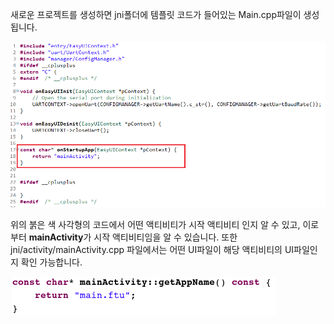  새로운 프로젝트를 생성하면 jni폴더에 템플릿 코드가 들어있는 Main.cpp파일이 생성됩니다.

![](images/Screenshotfrom2018-06-06182629.png)

 위의 붉은 색 사각형의 코드에서 어떤 액티비티가 시작 액티비티 인지 알 수 있고, 이로부터 **mainActivity**가 시작 액티비티임을 알 수 있습니다. 또한 jni/activity/mainActivity.cpp 파일에서는 어떤 UI파일이 해당 액티비티의 UI파일인지 확인 가능합니다.

![](images/Screenshotfrom2018-06-06183808.png)
